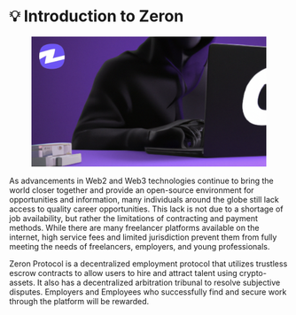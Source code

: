 # 💡 Introduction to Zeron

<figure><img src="../.gitbook/assets/zeron-0.png" alt=""><figcaption></figcaption></figure>

As advancements in Web2 and Web3 technologies continue to bring the world closer together and provide an open-source environment for opportunities and information, many individuals around the globe still lack access to quality career opportunities. This lack is not due to a shortage of job availability, but rather the limitations of contracting and payment methods. While there are many freelancer platforms available on the internet, high service fees and limited jurisdiction prevent them from fully meeting the needs of freelancers, employers, and young professionals.

Zeron Protocol is a decentralized employment protocol that utilizes trustless escrow contracts to allow users to hire and attract talent using crypto-assets. It also has a decentralized arbitration tribunal to resolve subjective disputes. Employers and Employees who successfully find and secure work through the platform will be rewarded.

